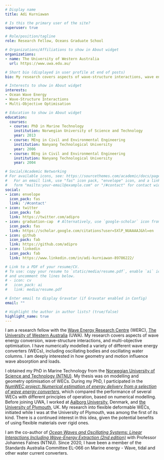```yaml
---
# Display name
title: Adi Kurniawan

# Is this the primary user of the site?
superuser: true

# Role/position/tagline
role: Research Fellow, Oceans Graduate School 

# Organizations/Affiliations to show in About widget
organizations:
- name: The University of Western Australia
  url: https://www.uwa.edu.au/

# Short bio (displayed in user profile at end of posts)
bio: My research covers aspects of wave-structure interactions, wave energy conversion, and multi-objective optimisation. 

# Interests to show in About widget
interests:
- Ocean Wave Energy
- Wave-Structure Interactions 
- Multi-Objective Optimisation

# Education to show in About widget
education:
  courses:
  - course: PhD in Marine Technology
    institution: Norwegian University of Science and Technology
    year: 2013
  - course: MEng in Civil and Environmental Engineering
    institution: Nanyang Technological University
    year: 2006
  - course: BEng in Civil and Environmental Engineering
    institution: Nanyang Technological University
    year: 2004

# Social/Academic Networking
# For available icons, see: https://sourcethemes.com/academic/docs/page-builder/#icons
#   For an email link, use "fas" icon pack, "envelope" icon, and a link in the
#   form "mailto:your-email@example.com" or "/#contact" for contact widget.
social:
- icon: envelope
  icon_pack: fas
  link: '/#contact'
- icon: twitter
  icon_pack: fab
  link: https://twitter.com/adipro
- icon: graduation-cap  # Alternatively, use `google-scholar` icon from `ai` icon pack
  icon_pack: fas
  link: https://scholar.google.com/citations?user=5XlP_NUAAAAJ&hl=en
- icon: github
  icon_pack: fab
  link: https://github.com/adipro
- icon: linkedin
  icon_pack: fab
  link: https://www.linkedin.com/in/adi-kurniawan-89786222/

# Link to a PDF of your resume/CV.
# To use: copy your resume to `static/media/resume.pdf`, enable `ai` icons in `params.toml`, 
# and uncomment the lines below.
# - icon: cv
#   icon_pack: ai
#   link: media/resume.pdf

# Enter email to display Gravatar (if Gravatar enabled in Config)
email: ""

# Highlight the author in author lists? (true/false)
highlight_name: true
---
```


I am a research fellow with the [Wave Energy Research Centre](https://marineresearch-gs.com/wave-energy-research-centre/) (WERC), [The University of Western Australia](https://www.uwa.edu.au/home) (UWA). My research covers aspects of wave energy conversion, wave-structure interactions, and multi-objective optimisation. I have numerically modelled a variety of different wave energy converters (WECs), including oscillating bodies and oscillating water columns. I am deeply interested in how geometry and motion influence wave absorption and loads. 

I obtained my PhD in Marine Technology from the [Norwegian University of Science and Technology (NTNU)](https://www.ntnu.edu/). My thesis was on modelling and geometry optimisation of WECs. During my PhD, I participated in the [_NumWEC project: Numerical estimation of energy delivery from a selection of wave energy converters_](https://doi.org/10.1016/j.renene.2011.10.002), which compared the performance of several WECs with different principles of operation, based on numerical modelling. 
Before joining UWA, I worked at [Aalborg University](https://www.en.aau.dk/), Denmark, and [the University of Plymouth](https://www.plymouth.ac.uk/), UK. 
My research into flexible deformable WECs, initiated while I was at the University of Plymouth, was among the first of its kind. There is a continued interest in this idea, given the potential benefits of using flexible materials over rigid ones.

I am the co-author of [_Ocean Waves and Oscillating Systems: Linear Interactions Including Wave-Energy Extraction (2nd edition)_](https://doi.org/10.1017/9781108674812) with Professor Johannes Falnes (NTNU). 
Since 2020, I have been a member of the Standards Australia Committee EL-066 on Marine energy - Wave, tidal and other water current converters.

<!-- {{< icon name="download" pack="fas" >}} Download my {{< staticref "media/demo_resume.pdf" "newtab" >}}resumé{{< /staticref >}}. -->
